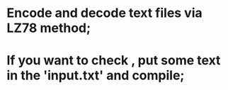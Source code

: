 ﻿# Encode and decode text files via LZ78 method;
 # If you want to check , put some text in the 'input.txt' and compile;

